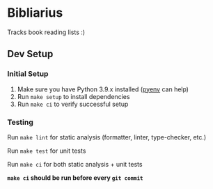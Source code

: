 # Bibliarius

Tracks book reading lists :)

## Dev Setup

### Initial Setup

1. Make sure you have Python 3.9.x installed ([pyenv](https://github.com/pyenv/pyenv) can help)
2. Run `make setup` to install dependencies
3. Run `make ci` to verify successful setup

### Testing

Run `make lint` for static analysis (formatter, linter, type-checker, etc.)

Run `make test` for unit tests

Run `make ci` for both static analysis + unit tests

**`make ci` should be run before every `git commit`**
